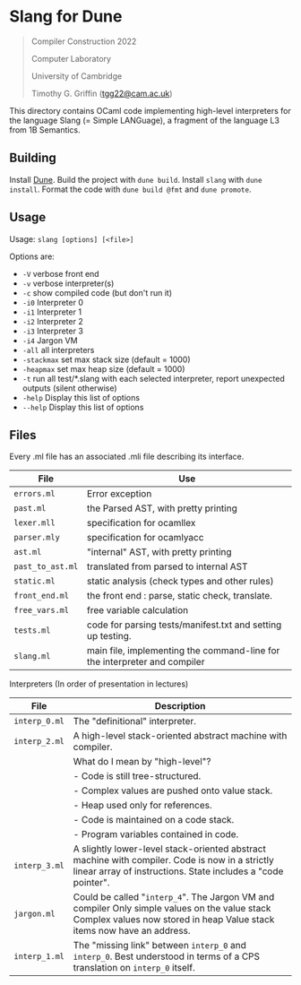# Slang for Dune

> Compiler Construction 2022
>
> Computer Laboratory
>
> University of Cambridge
>
> Timothy G. Griffin (tgg22@cam.ac.uk)

This directory contains OCaml code implementing high-level interpreters for the language Slang (= Simple LANGuage), a fragment of the language L3 from 1B Semantics.

## Building

Install [Dune](https://dune-build). Build the project with `dune build`. Install `slang` with `dune install`. Format the code with `dune build @fmt` and `dune promote`.

## Usage

Usage: `slang [options] [<file>]`

Options are:

- `-V` verbose front end
- `-v` verbose interpreter(s)
- `-c` show compiled code (but don't run it)
- `-i0` Interpreter 0
- `-i1` Interpreter 1
- `-i2` Interpreter 2
- `-i3` Interpreter 3
- `-i4` Jargon VM
- `-all` all interpreters
- `-stackmax` set max stack size (default = 1000)
- `-heapmax` set max heap size (default = 1000)
- `-t` run all test/*.slang with each selected interpreter, report unexpected outputs (silent otherwise)
- `-help` Display this list of options
- `--help` Display this list of options

## Files

Every .ml file has an associated .mli file describing its interface.

| File             | Use                                                                       |
| ---------------- | ------------------------------------------------------------------------- |
| `errors.ml`      | Error exception                                                           |
| `past.ml`        | the Parsed AST, with pretty printing                                      |
| `lexer.mll`      | specification for ocamllex                                                |
| `parser.mly`     | specification for ocamlyacc                                               |
| `ast.ml`         | "internal" AST, with pretty printing                                      |
| `past_to_ast.ml` | translated from parsed to internal AST                                    |
| `static.ml`      | static analysis (check types and other rules)                             |
| `front_end.ml`   | the front end : parse, static check, translate.                           |
| `free_vars.ml`   | free variable calculation                                                 |
| `tests.ml`       | code for parsing tests/manifest.txt and setting up testing.               |
| `slang.ml`       | main file, implementing the command-line for the interpreter and compiler |

Interpreters (In order of presentation in lectures)


| File                                          | Description                                                                                                                                                           |
| --------------------------------------------- | --------------------------------------------------------------------------------------------------------------------------------------------------------------------- |
| `interp_0.ml`                                   | The "definitional" interpreter.                                                                                                                                       |
| `interp_2.ml`                                   | A high-level stack-oriented abstract machine with compiler.                                                                                                           |
|| What do I mean by "high-level"?               |
|| - Code is still tree-structured.              |
|| - Complex values are pushed onto value stack. |
|| - Heap used only for references.              |
|| - Code is maintained on a code stack.         |
|| - Program variables contained in code.        |
| `interp_3.ml`                                   | A slightly lower-level stack-oriented abstract machine with compiler. Code is now in a strictly linear array of instructions. State includes a "code pointer".        |
| `jargon.ml`                                     | Could be called "`interp_4`". The Jargon VM and compiler Only simple values on the value stack Complex values now stored in heap Value stack items now have an address. |
| `interp_1.ml`                                   | The "missing link" between `interp_0` and `interp_0`.  Best understood in terms of a CPS translation on `interp_0` itself.                                                  |
